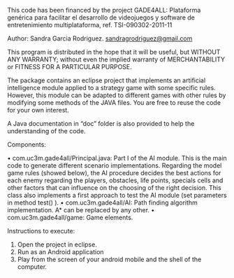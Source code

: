 This code has been financed by the project GADE4ALL: Plataforma genérica para facilitar el 
desarrollo de videojuegos y software de entretenimiento multiplataforma, ref. TSI-090302-2011-11


Author:  Sandra Garcia Rodriguez. <sandragrodriguez@gmail.com>
   
This program is distributed in the hope that it will be useful, but WITHOUT ANY WARRANTY; without 
even the implied warranty of MERCHANTABILITY or FITNESS FOR A PARTICULAR PURPOSE.

The package contains an eclipse project that implements an artificial intelligence module applied 
to a strategy game with some specific rules. However, this module can be adapted to different 
games with other rules by modifying some methods of the JAVA files. You are free to reuse the 
code for your own interest.

A Java documentation in “doc” folder is also provided to help the understanding of the code.

Components:

•   com.uc3m.gade4all/Principal.java: Part I of the AI module. This is the main code to generate 
different scenario implementations. Regarding the model game rules (showed below), the AI 
procedure decides the best actions for each enemy regarding the players, obstacles, life points, 
specials cells and other factors that can influence on the choosing of the right decision. 
This class also implements a first approach to test the AI module (set parameters in method test() ).
•	com.uc3m.gade4all/AI: Path finding algorithm implementation. A* can be replaced by any other.
•	com.uc3m.gade4all/game: Game elements.


Instructions to execute:

1)	Open the project in eclipse.
2)	Run as an Android application
3)	Play from the screen of your android mobile and the shell of the computer.



